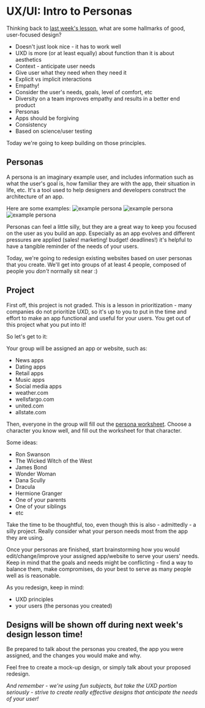 # UX/UI: Intro to Personas

Thinking back to [last week's lesson](https://docs.google.com/presentation/d/1V2Pn6ejC78e0u9T4e9rP8fDpZ29Vm7G-eLVAxFdMDBU/edit?usp=sharing), what are some hallmarks of good, user-focused design?
- Doesn't just look nice - it has to work well
- UXD is more (or at least equally) about function than it is about aesthetics
- Context - anticipate user needs
- Give user what they need when they need it
- Explicit vs implicit interactions
- Empathy!
- Consider the user's needs, goals, level of comfort, etc
- Diversity on a team improves empathy and results in a better end product
- Personas
- Apps should be forgiving
- Consistency
- Based on science/user testing

Today we're going to keep building on those principles.

## Personas
A persona is an imaginary example user, and includes information such as what the user's goal is, how familiar they are with the app, their situation in life, etc. It's a tool used to help designers and developers construct the architecture of an app.

Here are some examples:
![example persona](https://i.imgur.com/3Yo2QcD.png)
![example persona](https://i.imgur.com/ulp4wU3.png)
![example persona](https://i.imgur.com/C2li5ZQ.png)

Personas can feel a little silly, but they are a great way to keep you focused on the user as you build an app. Especially as an app evolves and different pressures are applied (sales! marketing! budget! deadlines!) it's helpful to have a tangible reminder of the needs of your users.

Today, we're going to redesign existing websites based on user personas that you create. We'll get into groups of at least 4 people, composed of people you *don't* normally sit near :)

## Project
First off, this project is not graded. This is a lesson in prioritization - many companies do not prioritize UXD, so it's up to you to put in the time and effort to make an app functional and useful for your users. You get out of this project what you put into it!

So let's get to it:

Your group will be assigned an app or website, such as:
- News apps
- Dating apps
- Retail apps
- Music apps
- Social media apps
- weather.com
- wellsfargo.com
- united.com
- allstate.com

Then, everyone in the group will fill out the [persona worksheet](https://drive.google.com/file/d/0Bx39MTcNBZhKa0t1Nktub2ZfcUU/view). Choose a character you know well, and fill out the worksheet for that character.

Some ideas:
- Ron Swanson
- The Wicked Witch of the West
- James Bond
- Wonder Woman
- Dana Scully
- Dracula
- Hermione Granger
- One of your parents
- One of your siblings
- etc

Take the time to be thoughtful, too, even though this is also - admittedly - a silly project. Really consider what your person needs most from the app they are using.

Once your personas are finished, start brainstorming how you would edit/change/improve your assigned app/website to serve your users' needs. Keep in mind that the goals and needs might be conflicting - find a way to balance them, make compromises, do your best to serve as many people well as is reasonable.

As you redesign, keep in mind:
- UXD principles
- your users (the personas you created)

## Designs will be shown off during next week's design lesson time!
Be prepared to talk about the personas you created, the app you were assigned, and the changes you would make and why.

Feel free to create a mock-up design, or simply talk about your proposed redesign.

*And remember - we're using fun subjects, but take the UXD portion seriously - strive to create really effective designs that anticipate the needs of your user!*

